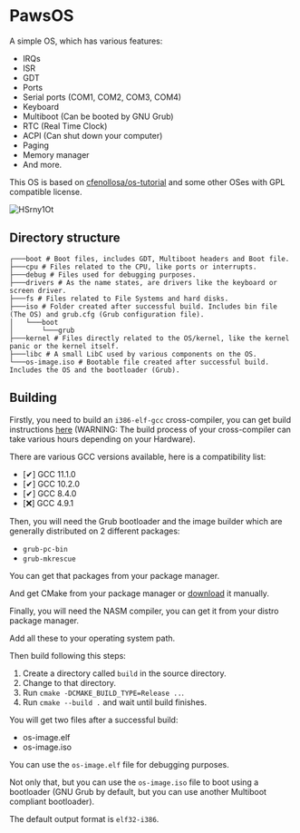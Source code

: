 # PawsOS
A simple OS, which has various features:
-   IRQs
-   ISR
-   GDT
-   Ports
-   Serial ports (COM1, COM2, COM3, COM4)
-   Keyboard
-   Multiboot (Can be booted by GNU Grub)
-   RTC (Real Time Clock)
-   ACPI (Can shut down your computer)
-   Paging
-   Memory manager
-   And more.

This OS is based on [cfenollosa/os-tutorial](https://github.com/cfenollosa/os-tutorial) and some other OSes with GPL compatible license.


![HSrny1Ot](https://user-images.githubusercontent.com/62727185/121619214-da50ce80-ca2d-11eb-84ac-b67f67eeddb3.gif)

## Directory structure
```lang-none
┌───boot # Boot files, includes GDT, Multiboot headers and Boot file.
├───cpu # Files related to the CPU, like ports or interrupts.
├───debug # Files used for debugging purposes.
├───drivers # As the name states, are drivers like the keyboard or screen driver.
├───fs # Files related to File Systems and hard disks.
├───iso # Folder created after successful build. Includes bin file (The OS) and grub.cfg (Grub configuration file).
│   └───boot
│       └───grub
├───kernel # Files directly related to the OS/kernel, like the kernel panic or the kernel itself.
├───libc # A small LibC used by various components on the OS.
└───os-image.iso # Bootable file created after successful build. Includes the OS and the bootloader (Grub).
```

## Building
Firstly, you need to build an `i386-elf-gcc` cross-compiler, you can get build instructions [here](https://wiki.osdev.org/GCC_Cross-Compiler) (WARNING: The build process of your cross-compiler can take various hours depending on your Hardware).

There are various GCC versions available, here is a compatibility list:
-   \[✔\] GCC 11.1.0
-   \[✔\] GCC 10.2.0
-   \[✔\] GCC 8.4.0
-   \[❌\] GCC 4.9.1

Then, you will need the Grub bootloader and the image builder which are generally distributed on 2 different packages:
-   `grub-pc-bin`
-   `grub-mkrescue`

You can get that packages from your package manager.

And get CMake from your package manager or [download](https://cmake.org/download/) it manually.

Finally, you will need the NASM compiler, you can get it from your distro package manager.

Add all these to your operating system path.

Then build following this steps:

1. Create a directory called `build` in the source directory.
2. Change to that directory.
3. Run `cmake -DCMAKE_BUILD_TYPE=Release ..`.
4. Run `cmake --build .` and wait until build finishes.

You will get two files after a successful build:
-   os-image.elf
-   os-image.iso

You can use the `os-image.elf` file for debugging purposes.

Not only that, but you can use the `os-image.iso` file to boot using a bootloader (GNU Grub by default, but you can use another Multiboot compliant bootloader).

The default output format is `elf32-i386`.
